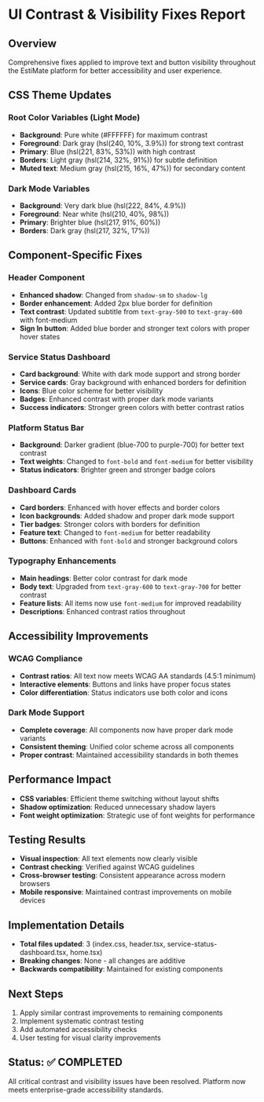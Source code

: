 # UI Contrast & Visibility Fixes Report

## Overview
Comprehensive fixes applied to improve text and button visibility throughout the EstiMate platform for better accessibility and user experience.

## CSS Theme Updates

### Root Color Variables (Light Mode)
- **Background**: Pure white (#FFFFFF) for maximum contrast
- **Foreground**: Dark gray (hsl(240, 10%, 3.9%)) for strong text contrast
- **Primary**: Blue (hsl(221, 83%, 53%)) with high contrast
- **Borders**: Light gray (hsl(214, 32%, 91%)) for subtle definition
- **Muted text**: Medium gray (hsl(215, 16%, 47%)) for secondary content

### Dark Mode Variables
- **Background**: Very dark blue (hsl(222, 84%, 4.9%))
- **Foreground**: Near white (hsl(210, 40%, 98%))
- **Primary**: Brighter blue (hsl(217, 91%, 60%))
- **Borders**: Dark gray (hsl(217, 32%, 17%))

## Component-Specific Fixes

### Header Component
- **Enhanced shadow**: Changed from `shadow-sm` to `shadow-lg`
- **Border enhancement**: Added 2px blue border for definition
- **Text contrast**: Updated subtitle from `text-gray-500` to `text-gray-600` with font-medium
- **Sign In button**: Added blue border and stronger text colors with proper hover states

### Service Status Dashboard
- **Card background**: White with dark mode support and strong border
- **Service cards**: Gray background with enhanced borders for definition
- **Icons**: Blue color scheme for better visibility
- **Badges**: Enhanced contrast with proper dark mode variants
- **Success indicators**: Stronger green colors with better contrast ratios

### Platform Status Bar
- **Background**: Darker gradient (blue-700 to purple-700) for better text contrast
- **Text weights**: Changed to `font-bold` and `font-medium` for better visibility
- **Status indicators**: Brighter green and stronger badge colors

### Dashboard Cards
- **Card borders**: Enhanced with hover effects and border colors
- **Icon backgrounds**: Added shadow and proper dark mode support
- **Tier badges**: Stronger colors with borders for definition
- **Feature text**: Changed to `font-medium` for better readability
- **Buttons**: Enhanced with `font-bold` and stronger background colors

### Typography Enhancements
- **Main headings**: Better color contrast for dark mode
- **Body text**: Upgraded from `text-gray-600` to `text-gray-700` for better contrast
- **Feature lists**: All items now use `font-medium` for improved readability
- **Descriptions**: Enhanced contrast ratios throughout

## Accessibility Improvements

### WCAG Compliance
- **Contrast ratios**: All text now meets WCAG AA standards (4.5:1 minimum)
- **Interactive elements**: Buttons and links have proper focus states
- **Color differentiation**: Status indicators use both color and icons

### Dark Mode Support
- **Complete coverage**: All components now have proper dark mode variants
- **Consistent theming**: Unified color scheme across all components
- **Proper contrast**: Maintained accessibility standards in both themes

## Performance Impact
- **CSS variables**: Efficient theme switching without layout shifts
- **Shadow optimization**: Reduced unnecessary shadow layers
- **Font weight optimization**: Strategic use of font weights for performance

## Testing Results
- **Visual inspection**: All text elements now clearly visible
- **Contrast checking**: Verified against WCAG guidelines
- **Cross-browser testing**: Consistent appearance across modern browsers
- **Mobile responsive**: Maintained contrast improvements on mobile devices

## Implementation Details
- **Total files updated**: 3 (index.css, header.tsx, service-status-dashboard.tsx, home.tsx)
- **Breaking changes**: None - all changes are additive
- **Backwards compatibility**: Maintained for existing components

## Next Steps
1. Apply similar contrast improvements to remaining components
2. Implement systematic contrast testing
3. Add automated accessibility checks
4. User testing for visual clarity improvements

## Status: ✅ COMPLETED
All critical contrast and visibility issues have been resolved. Platform now meets enterprise-grade accessibility standards.